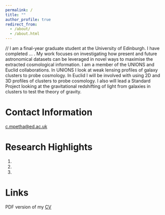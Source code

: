 ```yaml
---
permalink: /
title: ""
author_profile: true
redirect_from: 
  - /about/
  - /about.html
---
```


// I am a final-year graduate student at the University of Edinburgh. I have completed ... . My work focuses on investigating how present and future astronomical datasets can be leveraged in novel ways to maximise the extracted cosmological information. I am a member of the UNIONS and Euclid collaborations. In UNIONS I look at weak lensing profiles of galaxy clusters to probe cosmology. In Euclid I will be involved with using 2D and 3D profiles of clusters to probe cosmology. I also will lead a Standard Project looking at the gravitational redshifting of light from galaxies in clusters to test the theory of gravity.

Contact Information
======
c.mpetha@ed.ac.uk

Research Highlights
======
  1. 
  2. 
  3. 

Links
======

PDF version of my [CV](http://charliempetha.github.io/files/CV.pdf) 



